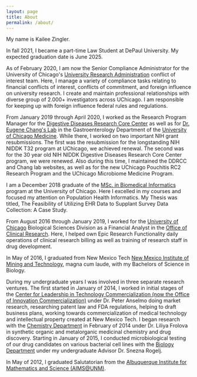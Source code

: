 ```yaml
---
layout: page
title: About
permalink: /about/
---
```

My name is Kailee Zingler.  

In fall 2021, I became a part-time Law Student at DePaul University. My expected graduation date is June 2025.

As of February 2020, I am now the Senior Compliance Administrator for the University of Chicago's [University Research Administration](https://ura.uchicago.edu) conflict of interest team.
Here, I manage a variety of compliance tasks relating to financial conflicts of interest, conflicts of commitment, and foreign influence on university research. I create and maintain professional relationships with diverse group of 2.000+ investigators across UChicago. I am responsible for keeping up with foreign influence federal rules and regulations.

From January 2019 through April 2020, I worked as the Research Program Manager for the [Digestive Diseases Research Core Center](http://www.uchicagoddrcc.org/research-cores) as well as for [Dr. Eugene Chang's Lab](https://changlab.uchicago.edu) in the Gastroenterology Department of the [University of Chicago Medicine](https://en.wikipedia.org/wiki/University_of_Chicago_Medical_Center).
While there, I worked on two important NIH grant resubmissions. The first was the resubmission for the longstanding NIH NIDDK T32 program at UChicago, we achieved renewal. The second was for the 30 year old NIH NIDDK Digestive Diseases Research Core Center program, we were renewed.
Also during this time, I maintained the DDRCC and Chang lab websites, as well as for the new UChicago Pouchitis RC2 Research Program and the UChicago Microbiome Medicine Program.

I am a December 2018 graduate of the [MSc. in Biomedical Informatics](https://grahamschool.uchicago.edu/academic-programs/masters-degrees/biomedical-informatics) program at the University of Chicago. 
Here I excelled in my courses and focused my attention on Population Health Informatics. My Thesis was titled, The Feasibility of Utilizing EHR Data to Supplant Survey Data Collection: A Case Study. 

From August 2016 through January 2019, I worked for the [University of Chicago](https://en.wikipedia.org/wiki/University_of_Chicago) Biological Sciences Division as a Financial Analyst in the
[Office of Clinical Research](http://bsdocr.bsd.uchicago.edu). Here, I helped own Epic Research Functionality daily operations of clinical research billing as well as training of research staff in drug development. 

In May of 2016, I graduated from New Mexico Tech [New Mexico Institute of Mining and
Technology](https://en.wikipedia.org/wiki/New_Mexico_Institute_of_Mining_and_Technology), 
magna cum laude, with my Bachelors of Science in Biology.

During my undergraduate years I was involved in three separate research ventures. The first started in
January of 2014, I worked in initial stages of the [Center for Leadership in Technology
Commercialization (now the Office of Innovation Commercialization)](https://www.nmt.edu/academics/management/oic.php) 
under Dr. Peter Anselmo doing market research, researching patent law and FDA regulations,
helping to draft business plans, working towards commercialization of medical technology and 
intellectual property created at New Mexico Tech. I began research with the [Chemistry
Department](https://www.nmt.edu/academics/chemistry/index.php) in February of 2014 under Dr. Liliya Frolova
in synthetic organic and metalorganic medicinal chemistry and drug discovery. Starting in 
January of 2015, I conducted microbiological testing of our drug candidates on various bacterial 
cell lines with the [Biology Department](https://www.nmt.edu/academics/biology/) under my undergraduate Advisor
Dr. Snezna Rogelj.     

In May of 2012, I graduated Salutatorian from the [Albuquerque Institute for Mathematics and Science (AIMS@UNM)](http://www.aims-unm.org).


